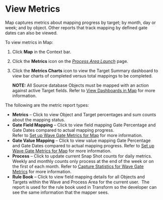 # View Metrics

Map captures metrics about mapping progress by target; by month, day or
week; and by object. Other reports that track mapping by defined gate
dates can also be viewed.

To view metrics in Map:

1.  Click **Map** in the Context bar.

2.  Click the **Metrics** icon on the *[Process Area
    Launch](../Page_Desc/Process_Area_Launch_map.htm)* page.

3.  Click the **Metrics Charts** icon to view the Target Summary
    dashboard to view bar charts of completed versus total mappings to
    be completed.
    
    **NOTE:** All Source database Objects must be mapped with an action
    against active Target fields. Refer to [View Dashboards in
    Map](View_Dashboards_in_Map.htm) for more information.

The following are the metric report types:

  - **Metrics** – Click to view Object and Target percentages and sum
    counts about the mapping status.
  - **Gate Field Mapping** – Click to view field mapping Gate Percentage
    and Gate Dates compared to actual mapping progress.  
    Refer to [Set up Wave Gate Metrics for
    Map](../../Console/Use_Cases/Evaluate_Mapping_with_Wave_Gate_Metrics.htm)
    for more information.
  - **Gate Value Mapping** – Click to view value mapping Gate Percentage
    and Gate Dates compared to actual mapping progress. Refer to [Set up
    Wave Gate Metrics for
    Map](../../Console/Use_Cases/Evaluate_Mapping_with_Wave_Gate_Metrics.htm)
    for more information.
  - **Process** – Click to update current Snap Shot counts for daily
    metrics. Weekly and monthly counts only process at the end of the
    week or on the first of each month. <span>Refer to [Capture
    Statistics for Wave Gate
    Metrics](Capture_Statistics_for_Wave_Gate_Metrics.htm) for more
    information.</span>
  - **Rule Book** – Click to view field mapping details for all Objects
    and Targets within the Wave and Process Area for the current
    user.  The report is used for the rule book used in Transform so
    the developer can see the same information that the mapper sees.
